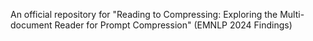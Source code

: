 An official repository for "Reading to Compressing: Exploring the Multi-document Reader for Prompt Compression" (EMNLP 2024 Findings)
